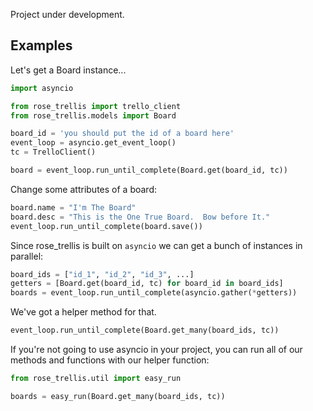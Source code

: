 Project under development.


Examples
-------

Let's get a Board instance...

```python
import asyncio

from rose_trellis import trello_client
from rose_trellis.models import Board

board_id = 'you should put the id of a board here'
event_loop = asyncio.get_event_loop()
tc = TrelloClient()

board = event_loop.run_until_complete(Board.get(board_id, tc))
```

Change some attributes of a board:

```python
board.name = "I'm The Board"
board.desc = "This is the One True Board.  Bow before It."
event_loop.run_until_complete(board.save())
```

Since rose_trellis is built on `asyncio` we can get a bunch of instances in parallel:

```python
board_ids = ["id_1", "id_2", "id_3", ...]
getters = [Board.get(board_id, tc) for board_id in board_ids]
boards = event_loop.run_until_complete(asyncio.gather(*getters))
```

We've got a helper method for that.

```python
event_loop.run_until_complete(Board.get_many(board_ids, tc))
```

If you're not going to use asyncio in your project, you can run all of our methods and 
functions with our helper function:

```python
from rose_trellis.util import easy_run

boards = easy_run(Board.get_many(board_ids, tc))
```
